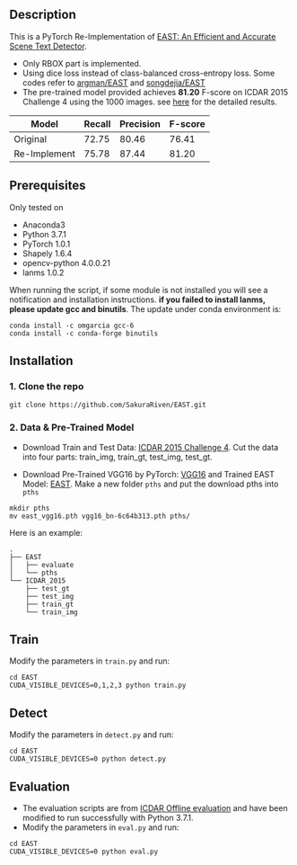 ## Description
This is a PyTorch Re-Implementation of [EAST: An Efficient and Accurate Scene Text Detector](http://openaccess.thecvf.com/content_cvpr_2017/papers/Zhou_EAST_An_Efficient_CVPR_2017_paper.pdf).

* Only RBOX part is implemented.
* Using dice loss instead of class-balanced cross-entropy loss. Some codes refer to [argman/EAST](https://github.com/argman/EAST) and [songdejia/EAST](https://github.com/songdejia/EAST)
* The pre-trained model provided achieves __81.20__ F-score on ICDAR 2015 Challenge 4 using the 1000 images. see [here](http://rrc.cvc.uab.es/?ch=4&com=evaluation&view=method_info&task=1&m=51657) for the detailed results.

| Model | Recall | Precision | F-score | 
| - | - | - | - |
| Original | 72.75 | 80.46 | 76.41 |
| Re-Implement | 75.78 | 87.44 | 81.20

## Prerequisites
Only tested on
* Anaconda3
* Python 3.7.1
* PyTorch 1.0.1
* Shapely 1.6.4
* opencv-python 4.0.0.21
* lanms 1.0.2

When running the script, if some module is not installed you will see a notification and installation instructions. __if you failed to install lanms, please update gcc and binutils__. The update under conda environment is:

    conda install -c omgarcia gcc-6
    conda install -c conda-forge binutils

## Installation
### 1. Clone the repo

```
git clone https://github.com/SakuraRiven/EAST.git
```

### 2. Data & Pre-Trained Model
* Download Train and Test Data: [ICDAR 2015 Challenge 4](http://rrc.cvc.uab.es/?ch=4&com=downloads). Cut the data into four parts: train_img, train_gt, test_img, test_gt.

* Download Pre-Trained VGG16 by PyTorch: [VGG16](https://drive.google.com/open?id=1HgDuFGd2q77Z6DcUlDEfBZgxeJv4tald) and Trained EAST Model: [EAST](https://drive.google.com/open?id=1366d-wYi6r1QgoDYRM-3bgx4qP-IY-7Z). Make a new folder ```pths``` and put the download pths into ```pths```
  
```
mkdir pths
mv east_vgg16.pth vgg16_bn-6c64b313.pth pths/
```

Here is an example:
```
.
├── EAST
│   ├── evaluate
│   └── pths
└── ICDAR_2015
    ├── test_gt
    ├── test_img
    ├── train_gt
    └── train_img
```
## Train
Modify the parameters in ```train.py``` and run:
```
cd EAST
CUDA_VISIBLE_DEVICES=0,1,2,3 python train.py
```
## Detect
Modify the parameters in ```detect.py``` and run:
```
cd EAST
CUDA_VISIBLE_DEVICES=0 python detect.py
```
## Evaluation
* The evaluation scripts are from [ICDAR Offline evaluation](http://rrc.cvc.uab.es/?ch=4&com=mymethods&task=1) and have been modified to run successfully with Python 3.7.1.
* Modify the parameters in ```eval.py``` and run:
```
cd EAST
CUDA_VISIBLE_DEVICES=0 python eval.py
```
